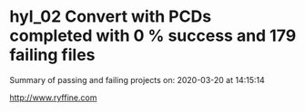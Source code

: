 # hyl_02 Convert with PCDs completed with 0 % success and 179 failing files

Summary of passing and failing projects on: 2020-03-20 at 14:15:14

http://www.ryffine.com
